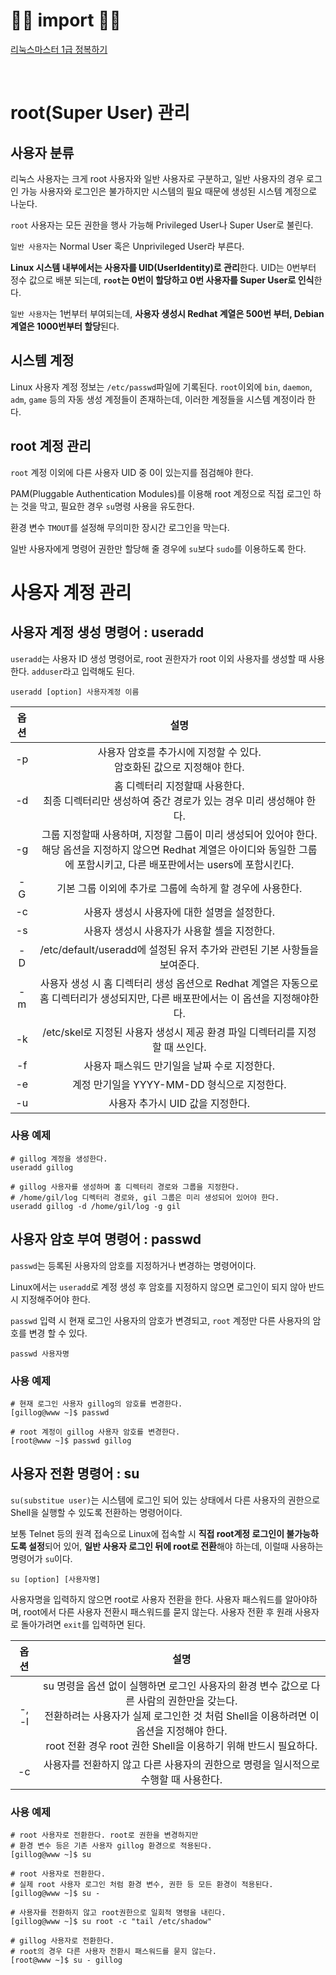 
# 🙆‍♂️ import 🙇‍♂️

[리눅스마스터 1급 정복하기](https://www.aladin.co.kr/shop/wproduct.aspx?ItemId=62844304)

[]()

[]()

[]()

[]()

[]()

<br>


# root(Super User) 관리

## 사용자 분류
리눅스 사용자는 크게 root 사용자와 일반 사용자로 구분하고, 일반 사용자의 경우 로그인 가능 사용자와 로그인은 불가하지만 시스템의 필요 때문에 생성된 시스템 계정으로 나눈다.

`root` 사용자는 모든 권한을 행사 가능해 Privileged User나 Super User로 불린다.

`일반 사용자`는 Normal User 혹은 Unprivileged User라 부른다.

**Linux 시스템 내부에서는 사용자를 UID(UserIdentity)로 관리**한다.
UID는 0번부터 정수 값으로 배분 되는데, **`root`는 0번이 할당하고 0번 사용자를 Super User로 인식**한다.

`일반 사용자`는 1번부터 부여되는데, **사용자 생성시 Redhat 계열은 500번 부터, Debian 계열은 1000번부터 할당**된다.


## 시스템 계정

Linux 사용자 계정 정보는 `/etc/passwd`파일에 기록된다.
`root`이외에 `bin`, `daemon`, `adm`, `game` 등의 자동 생성 계정들이 존재하는데, 이러한 계정들을 시스템 계정이라 한다.

## root 계정 관리

`root` 계정 이외에 다른 사용자 UID 중 0이 있는지를 점검해야 한다.

PAM(Pluggable Authentication Modules)를 이용해 root 계정으로 직접 로그인 하는 것을 막고, 필요한 경우 `su`명령 사용을 유도한다.

환경 변수 `TMOUT`를 설정해 무의미한 장시간 로그인을 막는다.

일반 사용자에게 명령어 권한만 할당해 줄 경우에 `su`보다 `sudo`를 이용하도록 한다.


# 사용자 계정 관리

## 사용자 계정 생성 명령어 : useradd

`useradd`는 사용자 ID 생성 명령어로, root 권한자가 root 이외 사용자를 생성할 때 사용한다.
`adduser`라고 입력해도 된다.

```
useradd [option] 사용자계정 이름
```

|옵션|설명|
|:--:|:--:|
|-p|사용자 암호를 추가시에 지정할 수 있다. <br>암호화된 값으로 지정해야 한다.|
|-d|홈 디렉터리 지정할때 사용한다. <br> 최종 디렉터리만 생성하여 중간 경로가 있는 경우 미리 생성해야 한다.|
|-g|그룹 지정할때 사용하며, 지정할 그룹이 미리 생성되어 있어야 한다. <br> 해당 옵션을 지정하지 않으면 Redhat 계열은 아이디와 동일한 그룹에 포함시키고, 다른 배포판에서는 users에 포함시킨다.|
|-G|기본 그룹 이외에 추가로 그룹에 속하게 할 경우에 사용한다.|
|-c|사용자 생성시 사용자에 대한 설명을 설정한다.|
|-s|사용자 생성시 사용자가 사용할 셸을 지정한다.|
|-D|/etc/default/useradd에 설정된 유저 추가와 관련된 기본 사항들을 보여준다.|
|-m|사용자 생성 시 홈 디렉터리 생성 옵션으로 Redhat 계열은 자동으로 홈 디렉터리가 생성되지만, 다른 배포판에서는 이 옵션을 지정해야한다.|
|-k|/etc/skel로 지정된 사용자 생성시 제공 환경 파일 디렉터리를 지정할 때 쓰인다.|
|-f|사용자 패스워드 만기일을 날짜 수로 지정한다.|
|-e|계정 만기일을 YYYY-MM-DD 형식으로 지정한다.|
|-u|사용자 추가시 UID 값을 지정한다.|

### 사용 예제

```
# gillog 계정을 생성한다.
useradd gillog

# gillog 사용자를 생성하며 홈 디렉터리 경로와 그룹을 지정한다.
# /home/gil/log 디렉터리 경로와, gil 그룹은 미리 생성되어 있어야 한다.
useradd gillog -d /home/gil/log -g gil
```

## 사용자 암호 부여 명령어 : passwd

`passwd`는 등록된 사용자의 암호를 지정하거나 변경하는 명령어이다.

Linux에서는 `useradd`로 계정 생성 후 암호를 지정하지 않으면 로그인이 되지 않아 반드시 지정해주어야 한다.

`passwd` 입력 시 현재 로그인 사용자의 암호가 변경되고, `root` 계정만 다른 사용자의 암호를 변경 할 수 있다.

```
passwd 사용자명
```

### 사용 예제

```
# 현재 로그인 사용자 gillog의 암호를 변경한다.
[gillog@www ~]$ passwd

# root 계정이 gillog 사용자 암호를 변경한다.
[root@www ~]$ passwd gillog
```

## 사용자 전환 명령어 : su

`su(substitue user)`는 시스템에 로그인 되어 있는 상태에서 다른 사용자의 권한으로 Shell을 실행할 수 있도록 전환하는 명령어이다.

보통 Telnet 등의 원격 접속으로 Linux에 접속할 시 **직접 root계정 로그인이 불가능하도록 설정**되어 있어, **일반 사용자 로그인 뒤에 root로 전환**해야 하는데, 이럴때 사용하는 명령어가 `su`이다.

```
su [option] [사용자명]
```

사용자명을 입력하지 않으면 root로 사용자 전환을 한다.
사용자 패스워드를 알아야하며, root에서 다른 사용자 전환시 패스워드를 묻지 않는다.
사용자 전환 후 원래 사용자로 돌아가려면 `exit`를 입력하면 된다.


|옵션|설명|
|:--:|:--:|
|-, -l|su 명령을 옵션 없이 실행하면 로그인 사용자의 환경 변수 값으로 다른 사람의 권한만을 갖는다. <br> 전환하려는 사용자가 실제 로그인한 것 처럼 Shell을 이용하려면 이 옵션을 지정해야 한다.<br> root 전환 경우 root 권한 Shell을 이용하기 위해 반드시 필요하다.|
|-c|사용자를 전환하지 않고 다른 사용자의 권한으로 명령을 일시적으로 수행할 때 사용한다.|

### 사용 예제
```
# root 사용자로 전환한다. root로 권한을 변경하지만
# 환경 변수 등은 기존 사용자 gillog 환경으로 적용된다.
[gillog@www ~]$ su

# root 사용자로 전환한다.
# 실제 root 사용자 로그인 처럼 환경 변수, 권한 등 모든 환경이 적용된다.
[gillog@www ~]$ su -

# 사용자를 전환하지 않고 root권한으로 일회적 명령을 내린다.
[gillog@www ~]$ su root -c "tail /etc/shadow"

# gillog 사용자로 전환한다. 
# root의 경우 다른 사용자 전환시 패스워드를 묻지 않는다.
[root@www ~]$ su - gillog
```